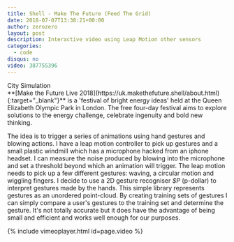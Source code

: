 ```yaml
---
title: Shell - Make The Future (Feed The Grid)
date: 2018-07-07T13:38:21+00:00
author: zerozero
layout: post
description: Interactive video using Leap Motion other sensors
categories:
  - code
disqus: no
video: 387755396
---
```


<div class="img_row">
	<img class="col three" src="{{ site.baseurl }}/images/ftg/Feed The Grid .jpg" alt="" title="Feed The Grid"/>
</div>
<div class="col three caption">
	City Simulation
</div>
**[Make the Future Live 2018](https://uk.makethefuture.shell/about.html){:target="_blank"}** is a 'festival of bright energy ideas' held at the Queen Elizabeth Olympic Park in London. The free four-day festival aims to explore solutions to the energy challenge, celebrate ingenuity and bold new thinking.

The idea is to trigger a series of animations using hand gestures and blowing actions. I have a leap motion controller to pick up gestures and a small plastic windmill which has a microphone hacked from an iphone headset. I can measure the noise produced by blowing into the microphone and set a threshold beyond which an animation will trigger. The leap motion needs to pick up a few different gestures: waving, a circular motion  and wiggling fingers. I decide to use a 2D gesture recogniser _$P_ (p-dollar) to interpret gestures made by the hands. This simple library represents gestures as an unordered point-cloud. By creating training sets of gestures I can simply compare a user's gestures to the training set and determine the gesture. It's not totally accurate but it does have the advantage of being small and efficient and works well enough for our purposes.
   
{% include vimeoplayer.html id=page.video %}
